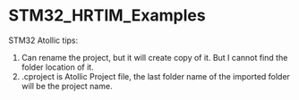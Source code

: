 # STM32_HRTIM_Examples

STM32 Atollic tips:

1. Can rename the project, but it will create copy of it. But I cannot find the folder location of it.
2. .cproject is Atollic Project file, the last folder name of the imported folder will be the project name.
